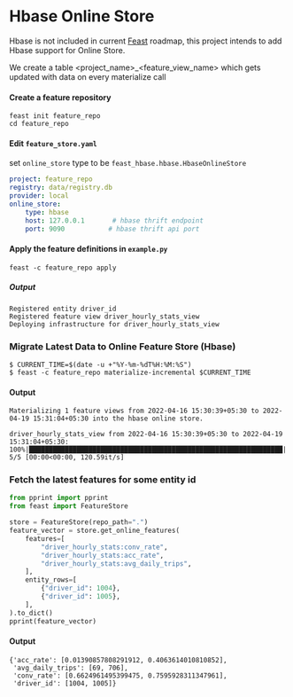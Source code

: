 # Hbase Online Store
Hbase is not included in current [Feast](https://github.com/feast-dev/feast) roadmap, this project intends to add Hbase 
support for Online Store.

We create a table <project_name>_<feature_view_name> which gets updated with data on every materialize call


#### Create a feature repository

```shell
feast init feature_repo
cd feature_repo
```

#### Edit `feature_store.yaml`

set `online_store` type to be `feast_hbase.hbase.HbaseOnlineStore`

```yaml
project: feature_repo
registry: data/registry.db
provider: local
online_store:
    type: hbase
    host: 127.0.0.1       # hbase thrift endpoint
    port: 9090           # hbase thrift api port
```

#### Apply the feature definitions in `example.py`

```shell
feast -c feature_repo apply
```
##### Output
```
Registered entity driver_id
Registered feature view driver_hourly_stats_view
Deploying infrastructure for driver_hourly_stats_view
```

### Migrate Latest Data to Online Feature Store (Hbase)
```
$ CURRENT_TIME=$(date -u +"%Y-%m-%dT%H:%M:%S") 
$ feast -c feature_repo materialize-incremental $CURRENT_TIME
```
#### Output
```
Materializing 1 feature views from 2022-04-16 15:30:39+05:30 to 2022-04-19 15:31:04+05:30 into the hbase online store.

driver_hourly_stats_view from 2022-04-16 15:30:39+05:30 to 2022-04-19 15:31:04+05:30:
100%|████████████████████████████████████████████████████████████████| 5/5 [00:00<00:00, 120.59it/s]
```

### Fetch the latest features for some entity id
```python
from pprint import pprint
from feast import FeatureStore

store = FeatureStore(repo_path=".")
feature_vector = store.get_online_features(
    features=[
        "driver_hourly_stats:conv_rate",
        "driver_hourly_stats:acc_rate",
        "driver_hourly_stats:avg_daily_trips",
    ],
    entity_rows=[
        {"driver_id": 1004},
        {"driver_id": 1005},
    ],
).to_dict()
pprint(feature_vector)

```
#### Output
```
{'acc_rate': [0.01390857808291912, 0.4063614010810852],
 'avg_daily_trips': [69, 706],
 'conv_rate': [0.6624961495399475, 0.7595928311347961],
 'driver_id': [1004, 1005]}
```